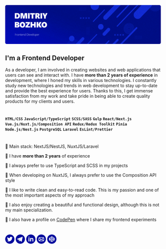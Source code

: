 <img src="./banner.png">

## **I'm a Frontend Developer**

As a developer, I am involved in creating websites and web applications that users can see and interact with. I have **more than 2 years of experience** in development, where I honed my skills in various technologies. I constantly study new technologies and trends in web development to stay up-to-date and provide the best experience for users. Thanks to this, I get immense satisfaction from my work and take pride in being able to create quality products for my clients and users. 

#

**`HTML/CSS`** **`JavaScript/TypeScript`** **`SCSS/SASS`** **`Gulp`** **`React/Next.js`** **`Vue.js/Nuxt.js/Composition API`** **`Redux/Redux Toolkit`** **`Pinia`** **`Node.js/Nest.js`** **`PostgreSQL`** **`Laravel`** **`EsLint/Prettier`** 

#

🔷 Main stack: NextJS/NestJS, NuxtJS/Laravel

🔷 I have **more than 2 years** of experience

🔷 I always prefer to use TypeScript and SCSS in my projects

🔷 When developing on NuxtJS, I always prefer to use the Composition API style

🔷 I like to write clean and easy-to-read code. This is my passion and one of the most important aspects of my approach

🔷 I also enjoy creating a beautiful and functional design, although this is not my main specialization.

🔷 I also have a profile on [CodePen](https://codepen.io/finikkkk) where I share my frontend experiments

#

<a href="https://twitter.com/i_am_fin1k"><img src="./icons/twitter.svg" alt="twitter" width="30" height="30"></a>
<a href="https://t.me/finik_xxx"><img src="./icons/telegram2.svg" alt="telegram" width="30" height="30"></a>
<a href="https://www.linkedin.com/in/finikkkk/"><img src="./icons/linkedin2.svg" alt="linkedin" width="30" height="30"></a>
<a href="mailto:finikdigi@gmail.com"><img src="./icons/email.svg" alt="email" width="30" height="30"></a>
<a href="https://codepen.io/finikkkk"><img src="./icons/codepen.svg" alt="codepen" width="30" height="30"></a>
